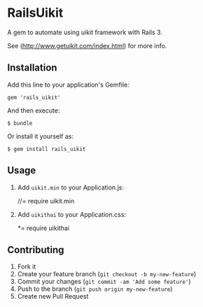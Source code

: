 # RailsUikit

A gem to automate using uikit framework with Rails 3.

See (http://www.getuikit.com/index.html) for more info.

## Installation

Add this line to your application's Gemfile:

    gem 'rails_uikit'

And then execute:

    $ bundle

Or install it yourself as:

    $ gem install rails_uikit

## Usage

1) Add `uikit.min` to your Application.js:


    //= require uikit.min

2) Add `uikithai` to your Application.css:

    *= require uikithai
## Contributing

1. Fork it
2. Create your feature branch (`git checkout -b my-new-feature`)
3. Commit your changes (`git commit -am 'Add some feature'`)
4. Push to the branch (`git push origin my-new-feature`)
5. Create new Pull Request
